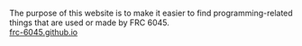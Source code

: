 The purpose of this website is to make it easier to find programming-related things that are used or made by FRC 6045.<br>
[frc-6045.github.io](https://frc-6045.github.io)